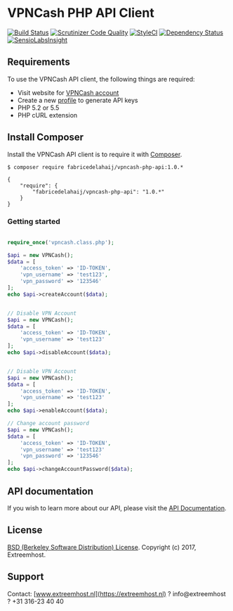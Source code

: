# VPNCash PHP API Client

[![Build Status](https://scrutinizer-ci.com/g/FabriceDelahaij/vpncash-php-api/badges/build.png?b=master)](https://scrutinizer-ci.com/g/FabriceDelahaij/vpncash-php-api/build-status/master)
[![Scrutinizer Code Quality](https://scrutinizer-ci.com/g/FabriceDelahaij/vpncash-php-api/badges/quality-score.png?b=master)](https://scrutinizer-ci.com/g/FabriceDelahaij/vpncash-php-api/?branch=master)
[![StyleCI](https://styleci.io/repos/108218190/shield?branch=master)](https://styleci.io/repos/108218190)
[![Dependency Status](https://www.versioneye.com/user/projects/59f011f90fb24f104530808c/badge.svg?style=flat-square)](https://www.versioneye.com/user/projects/59f011f90fb24f104530808c)
[![SensioLabsInsight](https://insight.sensiolabs.com/projects/279a9618-07bd-4ce2-aa09-0953ed8d4e85/mini.png)](https://insight.sensiolabs.com/projects/279a9618-07bd-4ce2-aa09-0953ed8d4e85)

## Requirements ##
To use the VPNCash API client, the following things are required:

+ Visit website for [VPNCash account](https://vpncash.com)
+ Create a new [profile](http://www.vpncash.com/api-access) to generate API keys
+ PHP 5.2 or 5.5
+ PHP cURL extension

## Install Composer
Install the VPNCash API client is to require it with [Composer](http://getcomposer.org/doc/00-intro.md).

    $ composer require fabricedelahaij/vpncash-php-api:1.0.*

    {
        "require": {
            "fabricedelahaij/vpncash-php-api": "1.0.*"
        }
    }


### Getting started ###

```php

require_once('vpncash.class.php');

$api = new VPNCash();
$data = [
	'access_token' => 'ID-TOKEN',
	'vpn_username' => 'test123',
	'vpn_password' => '123546'
];
echo $api->createAccount($data);


// Disable VPN Account
$api = new VPNCash();
$data = [
	'access_token' => 'ID-TOKEN',
	'vpn_username' => 'test123'
];
echo $api->disableAccount($data);


// Disable VPN Account
$api = new VPNCash();
$data = [
	'access_token' => 'ID-TOKEN',
	'vpn_username' => 'test123'
];
echo $api->enableAccount($data);

// Change account password
$api = new VPNCash();
$data = [
	'access_token' => 'ID-TOKEN',
	'vpn_username' => 'test123'
	'vpn_password' => '123546'
];
echo $api->changeAccountPassword($data);
```

## API documentation ##
If you wish to learn more about our API, please visit the [API Documentation](http://docs.vpnapi21.apiary.io).

## License ##

[BSD (Berkeley Software Distribution) License](https://opensource.org/licenses/bsd-license.php). Copyright (c) 2017, Extreemhost.

## Support ##
 Contact: [www.extreemhost.nl](https://extreemhost.nl) ? info@extreemhost ? +31 316-23 40 40
